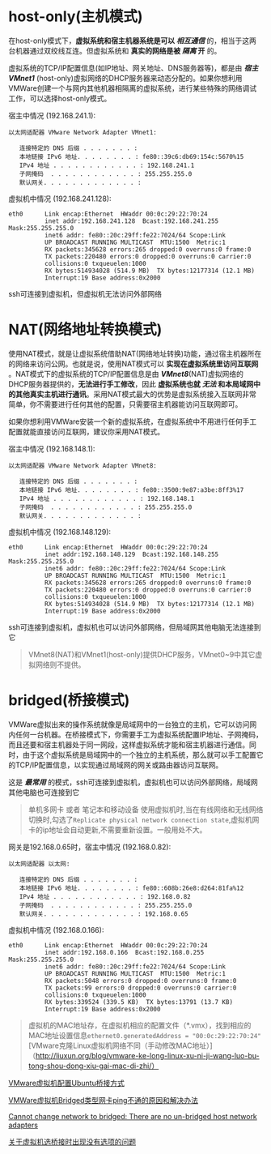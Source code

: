 # host-only(主机模式)
在host-only模式下，__虚拟系统和宿主机器系统是可以 *相互通信*__ 的，相当于这两台机器通过双绞线互连。但虚拟系统和  __真实的网络是被 *隔离* 开__ 的。

虚拟系统的TCP/IP配置信息(如IP地址、网关地址、DNS服务器等)，都是由 __*宿主VMnet1*__ (host-only)虚拟网络的DHCP服务器来动态分配的。如果你想利用VMWare创建一个与网内其他机器相隔离的虚拟系统，进行某些特殊的网络调试工作，可以选择host-only模式。

宿主中情况 (192.168.241.1):

```
以太网适配器 VMware Network Adapter VMnet1:

   连接特定的 DNS 后缀 . . . . . . . :
   本地链接 IPv6 地址. . . . . . . . : fe80::39c6:db69:154c:5670%15
   IPv4 地址 . . . . . . . . . . . . : 192.168.241.1
   子网掩码  . . . . . . . . . . . . : 255.255.255.0
   默认网关. . . . . . . . . . . . . :
```

虚拟机中情况 (192.168.241.128):

```
eth0      Link encap:Ethernet  HWaddr 00:0c:29:22:70:24
          inet addr:192.168.241.128  Bcast:192.168.241.255  Mask:255.255.255.0
          inet6 addr: fe80::20c:29ff:fe22:7024/64 Scope:Link
          UP BROADCAST RUNNING MULTICAST  MTU:1500  Metric:1
          RX packets:345628 errors:265 dropped:0 overruns:0 frame:0
          TX packets:220480 errors:0 dropped:0 overruns:0 carrier:0
          collisions:0 txqueuelen:1000
          RX bytes:514934028 (514.9 MB)  TX bytes:12177314 (12.1 MB)
          Interrupt:19 Base address:0x2000
```

ssh可连接到虚拟机，但虚拟机无法访问外部网络

# NAT(网络地址转换模式)
使用NAT模式，就是让虚拟系统借助NAT(网络地址转换)功能，通过宿主机器所在的网络来访问公网。也就是说，使用NAT模式可以 __实现在虚拟系统里访问互联网__ 。NAT模式下的虚拟系统的TCP/IP配置信息是由 __*VMnet8*__(NAT)虚拟网络的DHCP服务器提供的，__无法进行手工修改__，因此 __虚拟系统也就 *无法* 和本局域网中的其他真实主机进行通讯__。采用NAT模式最大的优势是虚拟系统接入互联网非常简单，你不需要进行任何其他的配置，只需要宿主机器能访问互联网即可。

如果你想利用VMWare安装一个新的虚拟系统，在虚拟系统中不用进行任何手工配置就能直接访问互联网，建议你采用NAT模式。

宿主中情况 (192.168.148.1):

```
以太网适配器 VMware Network Adapter VMnet8:

   连接特定的 DNS 后缀 . . . . . . . :
   本地链接 IPv6 地址. . . . . . . . : fe80::3500:9e87:a3be:8ff3%17
   IPv4 地址 . . . . . . . . . . . . : 192.168.148.1
   子网掩码  . . . . . . . . . . . . : 255.255.255.0
   默认网关. . . . . . . . . . . . . :
```

虚拟机中情况 (192.168.148.129):

```
eth0      Link encap:Ethernet  HWaddr 00:0c:29:22:70:24
          inet addr:192.168.148.129  Bcast:192.168.148.255  Mask:255.255.255.0
          inet6 addr: fe80::20c:29ff:fe22:7024/64 Scope:Link
          UP BROADCAST RUNNING MULTICAST  MTU:1500  Metric:1
          RX packets:345628 errors:265 dropped:0 overruns:0 frame:0
          TX packets:220480 errors:0 dropped:0 overruns:0 carrier:0
          collisions:0 txqueuelen:1000
          RX bytes:514934028 (514.9 MB)  TX bytes:12177314 (12.1 MB)
          Interrupt:19 Base address:0x2000
```

ssh可连接到虚拟机，虚拟机也可以访问外部网络，但局域网其他电脑无法连接到它

> VMnet8(NAT)和VMnet1(host-only)提供DHCP服务，VMnet0~9中其它虚拟网络则不提供。

# bridged(桥接模式)
VMWare虚拟出来的操作系统就像是局域网中的一台独立的主机，它可以访问网内任何一台机器。在桥接模式下，你需要手工为虚拟系统配置IP地址、子网掩码，而且还要和宿主机器处于同一网段，这样虚拟系统才能和宿主机器进行通信。同时，由于这个虚拟系统是局域网中的一个独立的主机系统，那么就可以手工配置它的TCP/IP配置信息，以实现通过局域网的网关或路由器访问互联网。

这是 __*最常用*__ 的模式，ssh可连接到虚拟机，虚拟机也可以访问外部网络，局域网其他电脑也可连接到它

> 单机多网卡 或者 笔记本和移动设备 使用虚拟机时,当在有线网络和无线网络切换时,勾选了`Replicate physical network connection state`,虚拟机网卡的ip地址会自动更新,不需要重新设置。一般用处不大。

网关是192.168.0.65时，宿主中情况 (192.168.0.82):

```
以太网适配器 以太网:

   连接特定的 DNS 后缀 . . . . . . . :
   本地链接 IPv6 地址. . . . . . . . : fe80::608b:26e8:d264:81fa%12
   IPv4 地址 . . . . . . . . . . . . : 192.168.0.82
   子网掩码  . . . . . . . . . . . . : 255.255.255.0
   默认网关. . . . . . . . . . . . . : 192.168.0.65
```

虚拟机中情况 (192.168.0.166):

```
eth0      Link encap:Ethernet  HWaddr 00:0c:29:22:70:24
          inet addr:192.168.0.166  Bcast:192.168.0.255  Mask:255.255.255.0
          inet6 addr: fe80::20c:29ff:fe22:7024/64 Scope:Link
          UP BROADCAST RUNNING MULTICAST  MTU:1500  Metric:1
          RX packets:5048 errors:0 dropped:0 overruns:0 frame:0
          TX packets:99 errors:0 dropped:0 overruns:0 carrier:0
          collisions:0 txqueuelen:1000
          RX bytes:339524 (339.5 KB)  TX bytes:13791 (13.7 KB)
          Interrupt:19 Base address:0x2000
```

> 虚拟机的MAC地址存，在虚拟机相应的配置文件（*.vmx），找到相应的MAC地址设置信息`ethernet0.generatedAddress = "00:0c:29:22:70:24"`  [VMware克隆Linux虚拟机网络不同（手动修改MAC地址）]（http://liuxun.org/blog/vmware-ke-long-linux-xu-ni-ji-wang-luo-bu-tong-shou-dong-xiu-gai-mac-di-zhi/）

[VMware虚拟机配置Ubuntu桥接方式](http://blog.chinaunix.net/uid-26498888-id-3185042.html)

[VMWare虚拟机Bridged类型网卡ping不通的原因和解决办法](http://www.2cto.com/os/201307/231390.html)

[Cannot change network to bridged: There are no un-bridged host network adapters](http://blog.csdn.net/dongfengkuayue/article/details/9068671)

[关于虚拟机选桥接时出现没有选项的问题](http://blog.sina.com.cn/s/blog_7035e7b00101ieb1.html)




